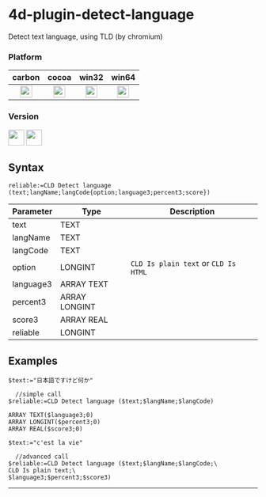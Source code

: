 # 4d-plugin-detect-language
Detect text language, using TLD (by chromium)

### Platform

| carbon | cocoa | win32 | win64 |
|:------:|:-----:|:---------:|:---------:|
|<img src="https://cloud.githubusercontent.com/assets/1725068/22371562/1b091f0a-e4db-11e6-8458-8653954a7cce.png" width="24" height="24" />|<img src="https://cloud.githubusercontent.com/assets/1725068/22371562/1b091f0a-e4db-11e6-8458-8653954a7cce.png" width="24" height="24" />|<img src="https://cloud.githubusercontent.com/assets/1725068/22371562/1b091f0a-e4db-11e6-8458-8653954a7cce.png" width="24" height="24" />|<img src="https://cloud.githubusercontent.com/assets/1725068/22371562/1b091f0a-e4db-11e6-8458-8653954a7cce.png" width="24" height="24" />|

### Version

<img src="https://cloud.githubusercontent.com/assets/1725068/18940649/21945000-8645-11e6-86ed-4a0f800e5a73.png" width="32" height="32" /> <img src="https://cloud.githubusercontent.com/assets/1725068/18940648/2192ddba-8645-11e6-864d-6d5692d55717.png" width="32" height="32" /> 

## Syntax

```
reliable:=CLD Detect language (text;langName;langCode{option;language3;percent3;score})
```

Parameter|Type|Description
------------|------------|----
text|TEXT|
langName|TEXT|
langCode|TEXT|
option|LONGINT|``CLD Is plain text`` or ``CLD Is HTML``
language3|ARRAY TEXT|
percent3|ARRAY LONGINT|
score3|ARRAY REAL|
reliable|LONGINT|

Examples
---
```
$text:="日本語ですけど何か"

  //simple call
$reliable:=CLD Detect language ($text;$langName;$langCode)

ARRAY TEXT($language3;0)
ARRAY LONGINT($percent3;0)
ARRAY REAL($score3;0)

$text:="c'est la vie"

  //advanced call
$reliable:=CLD Detect language ($text;$langName;$langCode;\
CLD Is plain text;\
$language3;$percent3;$score3)
```
---
